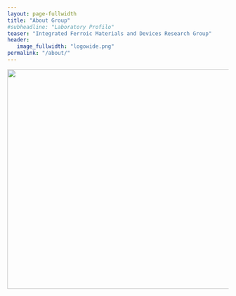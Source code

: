 ```yaml
---
layout: page-fullwidth
title: "About Group"
#subheadline: "Laboratory Profilo"
teaser: "Integrated Ferroic Materials and Devices Research Group"
header:
   image_fullwidth: "logowide.png"
permalink: "/about/"
---
```

<img src="{{ site.urlimg }}spinronics.png" width="600" height="500" class="aligncenter">